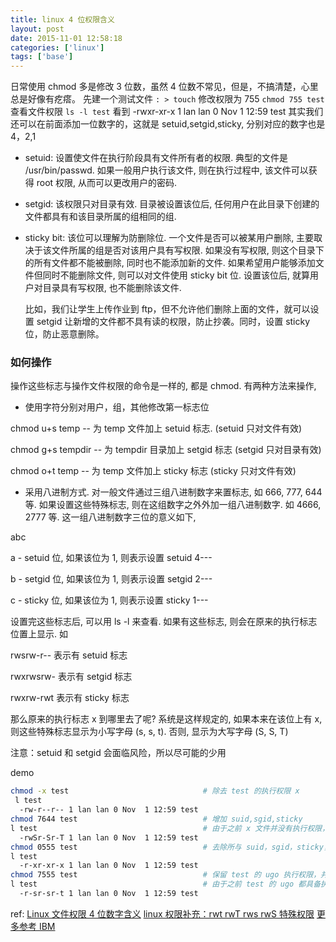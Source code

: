 ```yaml
---
title: linux 4 位权限含义
layout: post
date: 2015-11-01 12:58:18
categories: ['linux']
tags: ['base']
---
```


日常使用 chmod 多是修改 3 位数，虽然 4 位数不常见，但是，不搞清楚，心里总是好像有疙瘩。
先建一个测试文件
 `: > touch`
修改权限为 755
 `chmod 755 test`
查看文件权限
 `ls -l test`
  看到
  -rwxr-xr-x 1 lan lan 0 Nov  1 12:59 test
其实我们还可以在前面添加一位数字的，这就是 setuid,setgid,sticky, 分别对应的数字也是 4，2,1

- setuid: 设置使文件在执行阶段具有文件所有者的权限. 典型的文件是 /usr/bin/passwd. 如果一般用户执行该文件, 则在执行过程中, 该文件可以获得 root 权限, 从而可以更改用户的密码.
- setgid: 该权限只对目录有效. 目录被设置该位后, 任何用户在此目录下创建的文件都具有和该目录所属的组相同的组.

- sticky bit: 该位可以理解为防删除位. 一个文件是否可以被某用户删除, 主要取决于该文件所属的组是否对该用户具有写权限.
如果没有写权限, 则这个目录下的所有文件都不能被删除, 同时也不能添加新的文件. 如果希望用户能够添加文件但同时不能删除文件,
  则可以对文件使用 sticky bit 位. 设置该位后, 就算用户对目录具有写权限, 也不能删除该文件.

  比如，我们让学生上传作业到 ftp，但不允许他们删除上面的文件，就可以设置 setgid 让新增的文件都不具有读的权限，防止抄袭。同时，设置 sticky 位，防止恶意删除。

### 如何操作
操作这些标志与操作文件权限的命令是一样的, 都是 chmod. 有两种方法来操作,

- 使用字符分别对用户，组，其他修改第一标志位

chmod u+s temp -- 为 temp 文件加上 setuid 标志. (setuid 只对文件有效)

chmod g+s tempdir -- 为 tempdir 目录加上 setgid 标志 (setgid 只对目录有效)

chmod o+t temp -- 为 temp 文件加上 sticky 标志 (sticky 只对文件有效)

- 采用八进制方式. 对一般文件通过三组八进制数字来置标志, 如 666, 777, 644 等. 如果设置这些特殊标志, 则在这组数字之外外加一组八进制数字. 如 4666, 2777 等. 这一组八进制数字三位的意义如下,

abc

a - setuid 位, 如果该位为 1, 则表示设置 setuid 4---

b - setgid 位, 如果该位为 1, 则表示设置 setgid 2---

c - sticky 位, 如果该位为 1, 则表示设置 sticky 1---

设置完这些标志后, 可以用 ls -l 来查看. 如果有这些标志, 则会在原来的执行标志位置上显示. 如

rwsrw-r-- 表示有 setuid 标志

rwxrwsrw- 表示有 setgid 标志

rwxrw-rwt 表示有 sticky 标志

那么原来的执行标志 x 到哪里去了呢? 系统是这样规定的, 如果本来在该位上有 x, 则这些特殊标志显示为小写字母 (s, s, t). 否则, 显示为大写字母 (S, S, T)

注意：setuid 和 setgid 会面临风险，所以尽可能的少用

demo
```bash
chmod -x test                              # 除去 test 的执行权限 x
 l test
  -rw-r--r-- 1 lan lan 0 Nov  1 12:59 test
chmod 7644 test                            # 增加 suid,sgid,sticky
l test                                     # 由于之前 x 文件并没有执行权限，因此 ugo 的末位都为大写 SST
  -rwSr-Sr-T 1 lan lan 0 Nov  1 12:59 test
chmod 0555 test                            # 去除所与 suid，sgid，sticky，并为 test 的 ugo 都增加执行权限 x
l test
  -r-xr-xr-x 1 lan lan 0 Nov  1 12:59 test
chmod 7555 test                            # 保留 test 的 ugo 执行权限，并设置 suid,sgid,sticky 位都为 1, 即得到首位的 7
l test                                     # 由于之前 test 的 ugo 都具备执行权限 x，因而增加 suid，sgid，sticky 后，各个 x 位变为相应的 sst
  -r-sr-sr-t 1 lan lan 0 Nov  1 12:59 test
```

ref:
  [Linux 文件权限 4 位数字含义](http://blog.163.com/wang_ly2442/blog/static/94943407201482195732291/)
  [linux 权限补充：rwt rwT rws rwS 特殊权限](http://www.cnblogs.com/qlwy/archive/2011/06/26/2121919.html)
  [更多参考 IBM](http://www.ibm.com/developerworks/cn/linux/l-lpic1-v3-104-5/)

